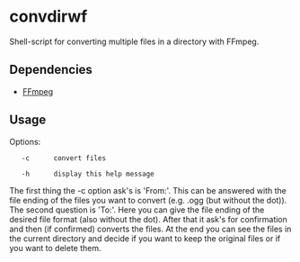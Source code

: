 # convdirwf

Shell-script for converting multiple files in a directory with FFmpeg.

## Dependencies

+ [FFmpeg](https://ffmpeg.org/)

## Usage

Options:
       
       -c      convert files
        
       -h      display this help message

The first thing the -c option ask's is 'From:'. This can be answered with the file ending of the files you want to convert (e.g. .ogg (but without the dot)). The second question is 'To:'. Here you can give the file ending of the desired file format (also without the dot). After that it ask's for confirmation and then (if confirmed) converts the files. At the end you can see the files in the current directory and decide if you want to keep the original files or if you want to delete them.
